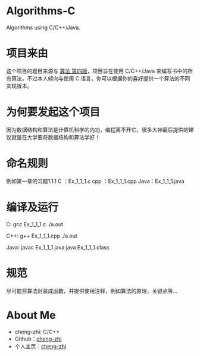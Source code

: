 # Algorithms-C
Algorithms using C/C++/Java.

# 项目来由
这个项目的题目来源与 [算法 第四版](https://book.douban.com/subject/19952400/)，项目旨在使用 C/C++/Java 来编写书中的所有算法，不过本人倾向与使用 C 语言，你可以根据你的喜好提供一个算法的不同实现版本。

# 为何要发起这个项目
因为数据结构和算法是计算机科学的内功，编程离不开它，很多大神最后提供的建议就是在大学要将数据结构和算法学好！

# 命名规则
例如第一章的习题1.1.1
C   ：Ex_1_1_1.c
cpp ：Ex_1_1_1.cpp
Java：Ex_1_1_1.java

# 编译及运行
C:
	gcc Ex_1_1_1.c
	./a.out

C++:
	g++ Ex_1_1_1.cpp
	./a.out

Java:
	javac Ex_1_1_1.java
	java  Ex_1_1_1.class

# 规范
尽可能将算法封装成函数，并提供使用注释，例如算法的原理，关键点等...

# About Me
* cheng-zhi: C/C++
* Github：[cheng-zhi](https://github.com/cheng-zhi)
* 个人主页：[cheng-zhi](https://cheng-zhi.github.io/)
